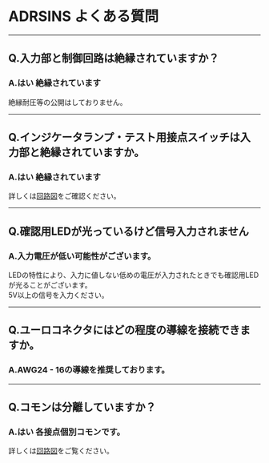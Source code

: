 # ADRSINS よくある質問

---

## Q.入力部と制御回路は絶縁されていますか？

### A.はい 絶縁されています
絶縁耐圧等の公開はしておりません。

---

## Q.インジケータランプ・テスト用接点スイッチは入力部と絶縁されていますか。

### A.はい 絶縁されています

詳しくは[回路図](https://github.com/bit-trade-one/ADRSINS-RaspberryPi-insulation/blob/master/Schematics/ADRSINS_SchematicsV0.pdf)をご確認ください。  

---

## Q.確認用LEDが光っているけど信号入力されません

### A.入力電圧が低い可能性がございます。

LEDの特性により、入力に値しない低めの電圧が入力されたときでも確認用LEDが光ることがございます。  
5V以上の信号を入力ください。

---

## Q.ユーロコネクタにはどの程度の導線を接続できますか。

### A.AWG24 - 16の導線を推奨しております。

---

## Q.コモンは分離していますか？

### A.はい 各接点個別コモンです。  
  
詳しくは[回路図](https://github.com/bit-trade-one/ADRSINS-RaspberryPi-insulation/tree/master/Schematics)をご覧ください。
